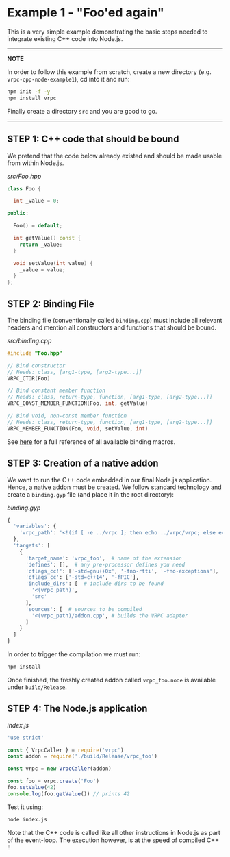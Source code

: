# Example 1 - "Foo'ed again"

This is a very simple example demonstrating the basic steps needed to
integrate existing C++ code into Node.js.

---
**NOTE**

In order to follow this example from scratch, create a new directory (e.g.
`vrpc-cpp-node-example1`), cd into it and run:

```bash
npm init -f -y
npm install vrpc
```

Finally create a directory `src` and you are good to go.

---

## STEP 1: C++ code that should be bound

We pretend that the code below already existed and should be made usable
from within Node.js.

*src/Foo.hpp*

```cpp
class Foo {

  int _value = 0;

public:

  Foo() = default;

  int getValue() const {
    return _value;
  }

  void setValue(int value) {
    _value = value;
  }
};
```

## STEP 2: Binding File

The binding file (conventionally called `binding.cpp`) must include all relevant
headers and mention all constructors and functions that should be bound.

*src/binding.cpp*

```cpp
#include "Foo.hpp"

// Bind constructor
// Needs: class, [arg1-type, [arg2-type...]]
VRPC_CTOR(Foo)

// Bind constant member function
// Needs: class, return-type, function, [arg1-type, [arg2-type...]]
VRPC_CONST_MEMBER_FUNCTION(Foo, int, getValue)

// Bind void, non-const member function
// Needs: class, return-type, function, [arg1-type, [arg2-type...]]
VRPC_MEMBER_FUNCTION(Foo, void, setValue, int)
```

See [here](docs/reference/cppBinding.md) for a full reference of all available
binding macros.

## STEP 3: Creation of a native addon

We want to run the C++ code embedded in our final Node.js application.
Hence, a native addon must be created. We follow standard technology
and create a `binding.gyp` file (and place it in the root directory):

*binding.gyp*

```python
{
  'variables': {
    'vrpc_path': '<!(if [ -e ../vrpc ]; then echo ../vrpc/vrpc; else echo node_modules/vrpc/vrpc; fi)'
  },
  'targets': [
    {
      'target_name': 'vrpc_foo',  # name of the extension
      'defines': [],  # any pre-processor defines you need
      'cflags_cc!': ['-std=gnu++0x', '-fno-rtti', '-fno-exceptions'],
      'cflags_cc': ['-std=c++14', '-fPIC'],
      'include_dirs': [  # include dirs to be found
        '<(vrpc_path)',
        'src'
      ],
      'sources': [  # sources to be compiled
        '<(vrpc_path)/addon.cpp', # builds the VRPC adapter
      ]
    }
  ]
}
```

In order to trigger the compilation we must run:

```bash
npm install
```

Once finished, the freshly created addon called `vrpc_foo.node` is available
under `build/Release`.

## STEP 4: The Node.js application

*index.js*

```javascript
'use strict'

const { VrpcCaller } = require('vrpc')
const addon = require('./build/Release/vrpc_foo')

const vrpc = new VrpcCaller(addon)

const foo = vrpc.create('Foo')
foo.setValue(42)
console.log(foo.getValue()) // prints 42
```

Test it using:

```bash
node index.js
```

Note that the C++ code is called like all other instructions in Node.js as
part of the event-loop. The execution however, is at the speed of compiled
C++ !!
